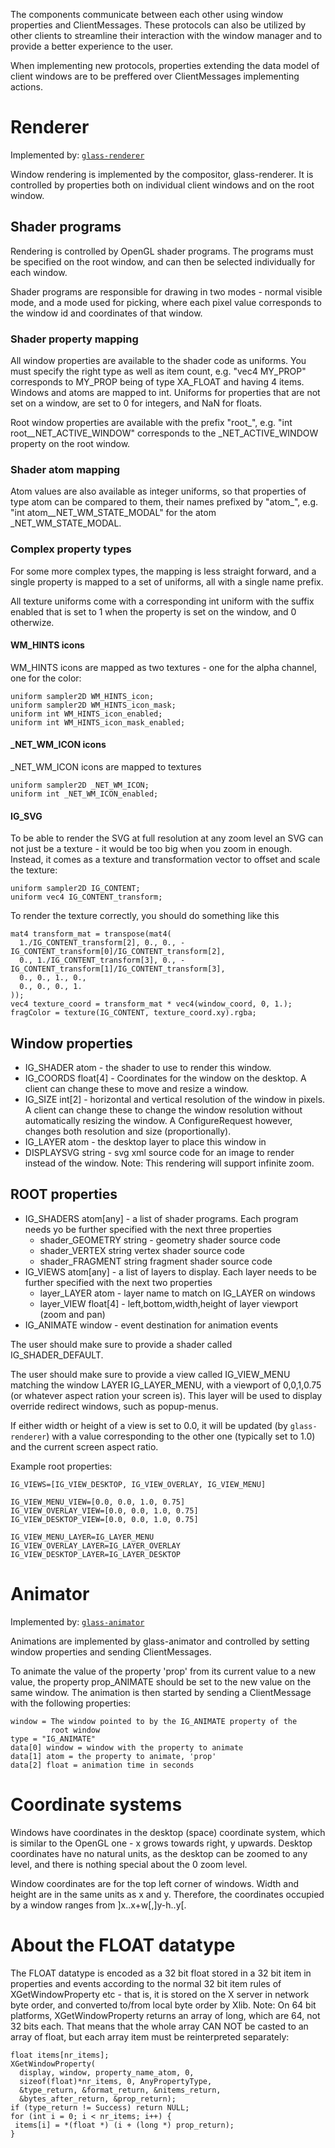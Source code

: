 The components communicate between each other using window properties
and ClientMessages. These protocols can also be utilized by other
clients to streamline their interaction with the window manager and to
provide a better experience to the user.

When implementing new protocols, properties extending the data model
of client windows are to be preffered over ClientMessages implementing
actions.

# Renderer

Implemented by: [`glass-renderer`](../glass-renderer)

Window rendering is implemented by the compositor, glass-renderer. It
is controlled by properties both on individual client windows and on
the root window.

## Shader programs

Rendering is controlled by OpenGL shader programs. The programs must
be specified on the root window, and can then be selected individually
for each window.

Shader programs are responsible for drawing in two modes - normal
visible mode, and a mode used for picking, where each pixel value
corresponds to the window id and coordinates of that window.

### Shader property mapping
All window properties are available to the shader code as uniforms.
You must specify the right type as well as item count, e.g. "vec4
MY_PROP" corresponds to MY_PROP being of type XA_FLOAT and having 4
items. Windows and atoms are mapped to int. Uniforms for properties
that are not set on a window, are set to 0 for integers, and NaN for
floats.

Root window properties are available with the prefix "root_", e.g.
"int root__NET_ACTIVE_WINDOW" corresponds to the _NET_ACTIVE_WINDOW
property on the root window.

### Shader atom mapping
Atom values are also available as integer uniforms, so that properties
of type atom can be compared to them, their names prefixed by "atom_",
e.g. "int atom__NET_WM_STATE_MODAL" for the atom _NET_WM_STATE_MODAL.

### Complex property types
For some more complex types, the mapping is less straight forward, and
a single property is mapped to a set of uniforms, all with a single
name prefix.

All texture uniforms come with a corresponding int uniform with the
suffix enabled that is set to 1 when the property is set on the
window, and 0 otherwize.

#### WM_HINTS icons

WM_HINTS icons are mapped as two textures - one for the alpha channel,
one for the color:

    uniform sampler2D WM_HINTS_icon;
    uniform sampler2D WM_HINTS_icon_mask;
    uniform int WM_HINTS_icon_enabled;
    uniform int WM_HINTS_icon_mask_enabled;

#### _NET_WM_ICON icons

_NET_WM_ICON icons are mapped to textures

    uniform sampler2D _NET_WM_ICON;
    uniform int _NET_WM_ICON_enabled;

#### IG_SVG

To be able to render the SVG at full resolution at any zoom level an
SVG can not just be a texture - it would be too big when you zoom in
enough. Instead, it comes as a texture and transformation vector to
offset and scale the texture:

    uniform sampler2D IG_CONTENT;
    uniform vec4 IG_CONTENT_transform;

To render the texture correctly, you should do something like this

    mat4 transform_mat = transpose(mat4(
      1./IG_CONTENT_transform[2], 0., 0., -IG_CONTENT_transform[0]/IG_CONTENT_transform[2],
      0., 1./IG_CONTENT_transform[3], 0., -IG_CONTENT_transform[1]/IG_CONTENT_transform[3],
      0., 0., 1., 0.,
      0., 0., 0., 1.
    ));
    vec4 texture_coord = transform_mat * vec4(window_coord, 0, 1.);
    fragColor = texture(IG_CONTENT, texture_coord.xy).rgba;


## Window properties

* IG_SHADER atom - the shader to use to render this window.
* IG_COORDS float[4] - Coordinates for the window on the desktop. A
  client can change these to move and resize a window.
* IG_SIZE int[2] - horizontal and vertical resolution of the window in
  pixels. A client can change these to change the window resolution
  without automatically resizing the window. A ConfigureRequest
  however, changes both resolution and size (proportionally).
* IG_LAYER atom - the desktop layer to place this window in
* DISPLAYSVG string - svg xml source code for an image to render
  instead of the window. Note: This rendering will support infinite
  zoom.

## ROOT properties

* IG_SHADERS atom[any] - a list of shader programs. Each program needs
  yo be further specified with the next three properties
  * shader_GEOMETRY string - geometry shader source code
  * shader_VERTEX string vertex shader source code
  * shader_FRAGMENT string fragment shader source code
* IG_VIEWS atom[any] - a list of layers to display. Each layer needs
  to be further specified with the next two properties
  * layer_LAYER atom - layer name to match on IG_LAYER on windows
  * layer_VIEW float[4] - left,bottom,width,height of layer viewport
  (zoom and pan)
* IG_ANIMATE window - event destination for animation events

The user should make sure to provide a shader called IG_SHADER_DEFAULT.

The user should make sure to provide a view called IG_VIEW_MENU
matching the window LAYER IG_LAYER_MENU, with a viewport of 0,0,1,0.75
(or whatever aspect ration your screen is). This layer will be used to
display override redirect windows, such as popup-menus.

If either width or height of a view is set to 0.0, it will be updated (by `glass-renderer`) with a value
corresponding to the other one (typically set to 1.0) and the current screen aspect ratio.

Example root properties:

    IG_VIEWS=[IG_VIEW_DESKTOP, IG_VIEW_OVERLAY, IG_VIEW_MENU]

    IG_VIEW_MENU_VIEW=[0.0, 0.0, 1.0, 0.75]
    IG_VIEW_OVERLAY_VIEW=[0.0, 0.0, 1.0, 0.75]
    IG_VIEW_DESKTOP_VIEW=[0.0, 0.0, 1.0, 0.75]

    IG_VIEW_MENU_LAYER=IG_LAYER_MENU
    IG_VIEW_OVERLAY_LAYER=IG_LAYER_OVERLAY
    IG_VIEW_DESKTOP_LAYER=IG_LAYER_DESKTOP

# Animator

Implemented by: [`glass-animator`](../glass-animator)

Animations are implemented by glass-animator and controlled by setting
window properties and sending ClientMessages.

To animate the value of the property 'prop' from its current value to
a new value, the property prop_ANIMATE should be set to the new value
on the same window. The animation is then started by sending a
ClientMessage with the following properties:

    window = The window pointed to by the IG_ANIMATE property of the
             root window
    type = "IG_ANIMATE"
    data[0] window = window with the property to animate
    data[1] atom = the property to animate, 'prop'
    data[2] float = animation time in seconds

# Coordinate systems

Windows have coordinates in the desktop (space) coordinate system,
which is similar to the OpenGL one - x grows towards right, y upwards.
Desktop coordinates have no natural units, as the desktop can be
zoomed to any level, and there is nothing special about the 0 zoom
level.

Window coordinates are for the top left corner of windows. Width and
height are in the same units as x and y. Therefore, the coordinates
occupied by a window ranges from ]x..x+w[,]y-h..y[.

# About the FLOAT datatype

The FLOAT datatype is encoded as a 32 bit float stored in a 32 bit
item in properties and events according to the normal 32 bit item
rules of XGetWindowProperty etc - that is, it is stored on the X
server in network byte order, and converted to/from local byte order
by Xlib. Note: On 64 bit platforms, XGetWindowProperty returns an
array of long, which are 64, not 32 bits each. That means that the
whole array CAN NOT be casted to an array of float, but each array
item must be reinterpreted separately:

    float items[nr_items];
    XGetWindowProperty(
      display, window, property_name_atom, 0,
      sizeof(float)*nr_items, 0, AnyPropertyType,
      &type_return, &format_return, &nitems_return,
      &bytes_after_return, &prop_return);
    if (type_return != Success) return NULL;
    for (int i = 0; i < nr_items; i++) {
     items[i] = *(float *) (i + (long *) prop_return);
    }
